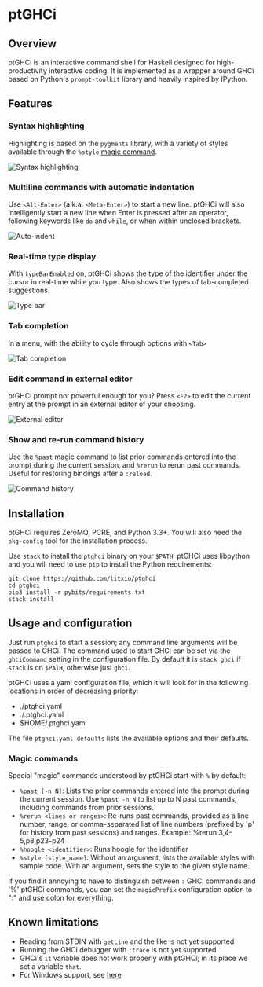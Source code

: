 # ptGHCi

## Overview

ptGHCi is an interactive command shell for Haskell designed for high-productivity interactive coding.  It is implemented as a wrapper around GHCi based on Python's `prompt-toolkit` library and heavily inspired by IPython.  

## Features

### Syntax highlighting

Highlighting is based on the `pygments` library, with a variety of styles available through the `%style` [magic command](#magic-commands).

![Syntax highlighting](https://litxio.github.io/ptghci/images/syntax_highlight.svg)

### Multiline commands with automatic indentation

Use `<Alt-Enter>` (a.k.a. `<Meta-Enter>`) to start a new line.  ptGHCi will also intelligently start a new line when Enter is pressed after an operator, following keywords like `do` and `while`, or when within unclosed brackets.

![Auto-indent](https://litxio.github.io/ptghci/images/autoindent.svg)

### Real-time type display

With `typeBarEnabled` on, ptGHCi shows the type of the identifier under the cursor in real-time while you type.  Also shows the types of tab-completed suggestions.

![Type bar](https://litxio.github.io/ptghci/images/type_bar.svg)

### Tab completion

In a menu, with the ability to cycle through options with `<Tab>`

![Tab completion](https://litxio.github.io/ptghci/images/tab_completion.svg)

### Edit command in external editor

ptGHCi prompt not powerful enough for you?  Press `<F2>` to edit the current entry at the prompt in an external editor of your choosing.

![External editor](https://litxio.github.io/ptghci/images/external_editor.svg)

### Show and re-run command history

Use the `%past` magic command to list prior commands entered into the prompt during the current session, and `%rerun` to rerun past commands.  Useful for restoring bindings after a `:reload`.  

![Command history](https://litxio.github.io/ptghci/images/history.svg)

## Installation

ptGHCi requires ZeroMQ, PCRE, and Python 3.3+.  You will also need the `pkg-config` tool for the installation process.

Use `stack` to install the `ptghci` binary on your `$PATH`; ptGHCi uses libpython and you will need to use `pip` to install the Python requirements:

```
git clone https://github.com/litxio/ptghci
cd ptghci
pip3 install -r pybits/requirements.txt
stack install
```

## Usage and configuration

Just run `ptghci` to start a session; any command line arguments will be passed to GHCi.  The command used to start GHCi can be set via the `ghciCommand` setting in the configuration file.  By default it is `stack ghci` if `stack` is on `$PATH`, otherwise just `ghci`.

ptGHCi uses a yaml configuration file, which it will look for in the following locations in order of decreasing priority:

 * ./ptghci.yaml
 * ./.ptghci.yaml
 * $HOME/.ptghci.yaml

The file `ptghci.yaml.defaults` lists the available options and their defaults.  

### Magic commands

Special "magic" commands understood by ptGHCi start with `%` by default:

 * `%past [-n N]`: Lists the prior commands entered into the prompt during the current session.  Use `%past -n N` to list up to N past commands, including commands from prior sessions.
 * `%rerun <lines or ranges>`: Re-runs past commands, provided as a line number, range, or comma-separated list of line numbers (prefixed by 'p' for history from past sessions) and ranges. Example: %rerun 3,4-5,p8,p23-p24
 * `%hoogle <identifier>`: Runs hoogle for the identifier
 * `%style [style_name]`: Without an argument, lists the available styles with sample code.  With an argument, sets the style to the given style name.  

 If you find it annoying to have to distinguish between `:` GHCi commands and '%' ptGHCi commands, you can set the `magicPrefix` configuration option to ":" and use colon for everything.


## Known limitations

 * Reading from STDIN with `getLine` and the like is not yet supported
 * Running the GHCi debugger with `:trace` is not yet supported
 * GHCi's `it` variable does not work properly with ptGHCi; in its place we set a variable `that`.
 * For Windows support, see [here](https://github.com/litxio/ptghci/issues/1#issuecomment-485855517)
